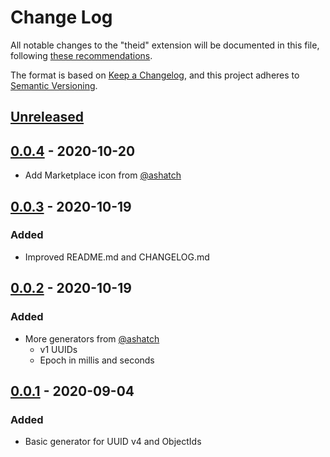 # Change Log

All notable changes to the "theid" extension will be documented in this file, following [these recommendations](http://keepachangelog.com/).

The format is based on [Keep a Changelog](https://keepachangelog.com/en/1.0.0/),
and this project adheres to [Semantic Versioning](https://semver.org/spec/v2.0.0.html).

## [Unreleased]

## [0.0.4] - 2020-10-20

- Add Marketplace icon from [@ashatch](https://github.com/ashatch)

## [0.0.3] - 2020-10-19

### Added

- Improved README.md and CHANGELOG.md

## [0.0.2] - 2020-10-19

### Added

- More generators from [@ashatch](https://github.com/ashatch)
  + v1 UUIDs
  + Epoch in millis and seconds

## [0.0.1] - 2020-09-04

### Added

- Basic generator for UUID v4 and ObjectIds


[Unreleased]: https://github.com/olivierlacan/keep-a-changelog/compare/0.0.3...HEAD
[0.0.4]: https://github.com/petercoulton/theid/releases/tag/0.0.4
[0.0.3]: https://github.com/petercoulton/theid/releases/tag/0.0.3
[0.0.2]: https://github.com/petercoulton/theid/releases/tag/0.0.2
[0.0.1]: https://github.com/petercoulton/theid/releases/tag/0.0.1
